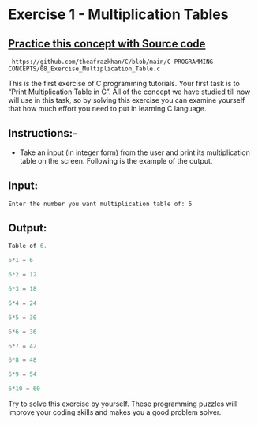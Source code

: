 # Exercise 1 - Multiplication Tables

## [Practice this concept with Source code ](https://github.com/theafrazkhan/C/blob/main/C-PROGRAMMING-CONCEPTS/08_Exercise_Multiplication_Table.c)

```
 https://github.com/theafrazkhan/C/blob/main/C-PROGRAMMING-CONCEPTS/08_Exercise_Multiplication_Table.c
```
This is the first exercise of C programming tutorials. Your first task is to “Print Multiplication Table in C”. All of the concept we have studied till now will use in this task, so by solving this exercise you can examine yourself that how much effort you need to put in learning C language.

## Instructions:-
- Take an input (in integer form) from the user and print its multiplication table on the screen. Following is the example of the output.

## Input:
```
Enter the number you want multiplication table of: 6
```

## Output:
``` c
Table of 6.

6*1 = 6

6*2 = 12

6*3 = 18

6*4 = 24

6*5 = 30

6*6 = 36

6*7 = 42

6*8 = 48

6*9 = 54

6*10 = 60

```
Try to solve this exercise by yourself. These programming puzzles will improve your coding skills and makes you a good problem solver.

